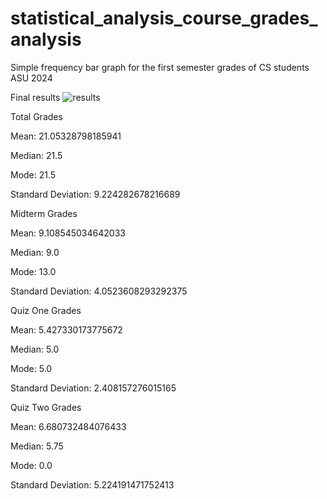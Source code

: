 # statistical_analysis_course_grades_analysis
Simple frequency bar graph for the first semester grades of CS students ASU 2024


Final results
![results](https://user-images.githubusercontent.com/77980007/147713130-ca7f7d30-77d0-44dd-ab32-71a60b092ad2.png)


Total Grades

Mean: 21.05328798185941

Median: 21.5

Mode: 21.5

Standard Deviation: 9.224282678216689



Midterm Grades

Mean: 9.108545034642033

Median: 9.0

Mode: 13.0

Standard Deviation: 4.0523608293292375



Quiz One Grades

Mean: 5.427330173775672

Median: 5.0

Mode: 5.0

Standard Deviation: 2.408157276015165



Quiz Two Grades

Mean: 6.680732484076433

Median: 5.75

Mode: 0.0

Standard Deviation: 5.224191471752413

